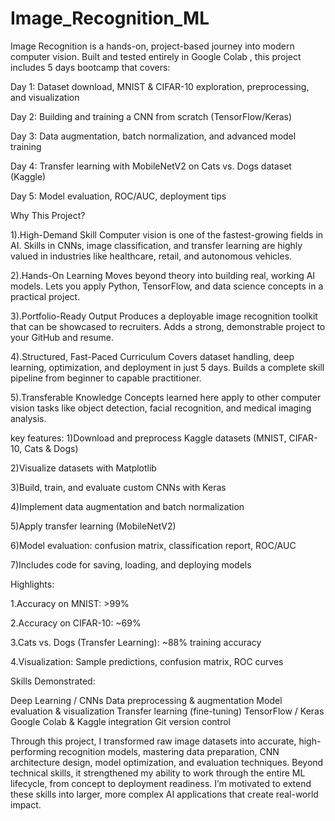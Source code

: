 # Image_Recognition_ML 
Image Recognition is a hands-on, project-based journey into modern computer vision. Built and tested entirely in Google Colab , this project includes 5 days bootcamp that covers:

Day 1: Dataset download, MNIST & CIFAR-10 exploration, preprocessing, and visualization

Day 2: Building and training a CNN from scratch (TensorFlow/Keras)

Day 3: Data augmentation, batch normalization, and advanced model training

Day 4: Transfer learning with MobileNetV2 on Cats vs. Dogs dataset (Kaggle)

Day 5: Model evaluation, ROC/AUC, deployment tips

Why This Project?

1).High-Demand Skill
Computer vision is one of the fastest-growing fields in AI.
Skills in CNNs, image classification, and transfer learning are highly valued in industries like healthcare, retail, and autonomous vehicles.

2).Hands-On Learning
Moves beyond theory into building real, working AI models.
Lets you apply Python, TensorFlow, and data science concepts in a practical project.

3).Portfolio-Ready Output
Produces a deployable image recognition toolkit that can be showcased to recruiters.
Adds a strong, demonstrable project to your GitHub and resume.

4).Structured, Fast-Paced Curriculum
Covers dataset handling, deep learning, optimization, and deployment in just 5 days.
Builds a complete skill pipeline from beginner to capable practitioner.

5).Transferable Knowledge
Concepts learned here apply to other computer vision tasks like object detection, facial recognition, and medical imaging analysis.

key features:
1)Download and preprocess Kaggle datasets (MNIST, CIFAR-10, Cats & Dogs)

2)Visualize datasets with Matplotlib

3)Build, train, and evaluate custom CNNs with Keras

4)Implement data augmentation and batch normalization

5)Apply transfer learning (MobileNetV2)

6)Model evaluation: confusion matrix, classification report, ROC/AUC

7)Includes code for saving, loading, and deploying models

Highlights:

1.Accuracy on MNIST: >99%

2.Accuracy on CIFAR-10: ~69%

3.Cats vs. Dogs (Transfer Learning): ~88% training accuracy

4.Visualization: Sample predictions, confusion matrix, ROC curves

Skills Demonstrated:

Deep Learning / CNNs
Data preprocessing & augmentation
Model evaluation & visualization
Transfer learning (fine-tuning)
TensorFlow / Keras
Google Colab & Kaggle integration
Git version control


Through this project, I transformed raw image datasets into accurate, high-performing recognition models, mastering data preparation, CNN architecture design, model optimization, and evaluation techniques. Beyond technical skills, it strengthened my ability to work through the entire ML lifecycle, from concept to deployment readiness. I’m motivated to extend these skills into larger, more complex AI applications that create real-world impact.




